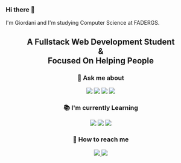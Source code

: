 ### Hi there 👋
I'm Giordani and I'm studying Computer Science at FADERGS.
<!--
**GiordaniSantos/GiordaniSantos** is a ✨ _special_ ✨ repository because its `README.md` (this file) appears on your GitHub profile.
ere are some ideas to get you started:



Here are some ideas to get you started:

- 🔭 I’m currently working on ...
- 🌱 I’m currently learning ...
- 👯 I’m looking to collaborate on ...
- 🤔 I’m looking for help with ...
- 💬 Ask me about ...
- 📫 How to reach me: ...
- 😄 Pronouns: ...
- ⚡ Fun fact: ...
-->

<h2 align="center"> A Fullstack Web Development Student <br> & <br> Focused On Helping People </h2>

<h3 align="center">🚀 Ask me about</h3>
<p align="center">
<img src="https://img.shields.io/badge/-HTML5-ec6231.svg?logo=Html5&style=flat-square&logoColor=white" />
<img src="https://img.shields.io/badge/-CSS3-007acc.svg?logo=Css3&style=flat-square" />
<img src="https://img.shields.io/badge/-Javascript-FFD700.svg?logo=Javascript&style=flat-square&logoColor=white" />
<img src="https://img.shields.io/badge/-Nodejs-43853d?style=flat-square&logo=Node.js&logoColor=white"  />
</p>

<h3 align="center">📚 I'm currently Learning</h3>
<p align="center">
<img src="https://img.shields.io/badge/-ReactJs-61DAFB?logo=react&logoColor=white&style=flat-square" />
<img src="https://img.shields.io/badge/-React%20Native-61DAFB.svg?logo=React&logoColor=white&style=flat-square" />
<img src="https://img.shields.io/badge/-Typescript-007acc.svg?logo=Typescript&style=flat-square&logoColor=white" />
</p>

<h3 align="center">📱 How to reach me </h3>
<p align="center">
<a href="mailto:dani.santossilveira@hotmail.com"> <img src="https://img.shields.io/badge/-Email-D14836.svg?logo=gmail&style=plastic&logoColor=white" /> </a>
<a href="https://www.linkedin.com/in/giordani-da-silveira-dos-santos-1b8168182/" target="blank"><img src="https://img.shields.io/badge/-LinkedIn-007acc.svg?logo=linkedin&style=plastic"></a>

